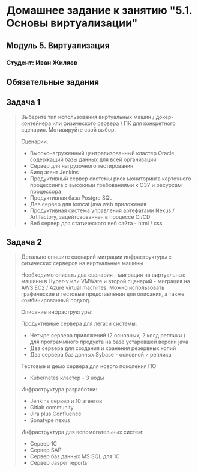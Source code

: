 # Домашнее задание к занятию "5.1. Основы виртуализации"

## Модуль 5. Виртуализация

### Студент: Иван Жиляев

## Обязательные задания

## Задача 1 

>Выберите тип использования виртуальных машин  / докер-контейнера или физического сервера / ПК для конкретного сценария. Мотивируйте свой выбор.
>
>Cценарии:
>
>- Высоконагруженный централизованный кластер Oracle, содержащий базы данных для всей организации
>- Сервер для нагрузочного тестирования
>- Билд агент Jenkins
>- Продуктивный сервер системы риск мониторинга карточного процессинга с высокими требованиями к ОЗУ и ресурсам процессора 
>- Продуктивная база Postgre SQL
>- Дев сервер для tomcat java web приложения 
>- Продуктивная система управления артефатами Nexus / Artifactory, задейтсвованная в процессе CI/CD
>- Веб сервер для статического веб сайта - html / css 

   

## Задача 2 

>Детально опишите сценарий миграции инфраструктуры с физических серверов на виртуальные машины 
>
>Необходимо описать два сценария - миграция на виртуальные машины в Hyper-v или VMWare и второй сценарий - миграция на AWS ЕС2 / Azure virtual machines. Можно использовать графические и тестовые представления для описания, а также комбинированный подход. 
>
>Описание инфраструктуры:
>
>Продуктивные сервера для легаси системы:
>
>- Четыре cервера приложений (2 основных, 2 колд реплики ) для программного продукта на базе устаревшей версии java
>- Два сервера для создания и хранения резервных копий
>- Два сервера баз данных Sybase - основной и реплика
>
>Тестовые и демо сервера для нового поколения ПО:
>
>- Kubernetes кластер - 3 ноды 
>
>
>Инфраструктура разработки:
>
>- Jenkins сервер и 10 агентов
>- Gitlab community 
>- Jira plus Confluence 
>- Sonatype nexus 
>
>Инфраструктура для вспомогательных систем:
>
>- Сервер 1С
>- Сервер SAP 
>- Сервер баз данных MS SQL для 1С
>- Сервер Jasper reports 

   
